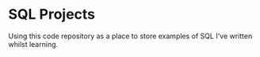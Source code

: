# SQL Projects

Using this code repository as a place to store examples of SQL I've written whilst learning.
